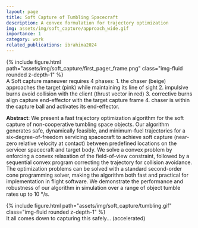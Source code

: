 ```yaml
---
layout: page
title: Soft Capture of Tumbling Spacecraft
description: A convex formulation for trajectory optimization
img: assets/img/soft_capture/approach_wide.gif
importance: 1
category: work
related_publications: ibrahima2024
---
```


<div class="row">
    <div class="col-sm">
        {% include figure.html path="assets/img/soft_capture/first_pager_frame.png" class="img-fluid rounded z-depth-1" %}
    </div>
</div>
<div class="caption">
    A Soft capture maneuver requires 4 phases: 1. the chaser (beige) approaches the target (pink) while maintaining its line of sight 2. impulsive
burns avoid collision with the client (thrust vector in red) 3. corrective burns
align capture end-effector with the target capture frame 4. chaser is within
the capture ball and activates its end-effector.
</div>


**Abstract**:
We present a fast trajectory optimization algorithm for the soft capture of non-cooperative tumbling space objects. Our algorithm generates safe, dynamically feasible, and minimum-fuel trajectories for a six-degree-of-freedom servicing spacecraft to achieve soft capture (near-zero relative velocity at contact) between predefined locations on the servicer spacecraft and target body. We solve a convex problem by enforcing a convex relaxation of the field-of-view constraint, followed by a sequential convex program correcting the trajectory for collision avoidance. The optimization problems can be solved with a standard second-order cone programming solver, making the algorithm both fast and practical for implementation in flight software. We demonstrate the performance and robustness of our algorithm in simulation over a range of object tumble rates up to 10 °/s.


<div class="row justify-content-sm-center">
    <div class="col-sm mt-3 mt-md-0"></div>
    <div class="col-sm mt-3 mt-md-0">
        {% include figure.html path="assets/img/soft_capture/tumbling.gif" class="img-fluid rounded z-depth-1" %}
    </div>
    <div class="col-sm mt-3 mt-md-0"></div>
</div>
<div class="caption"> It all comes down to capturing this safely... (accelerated) </div>
    

